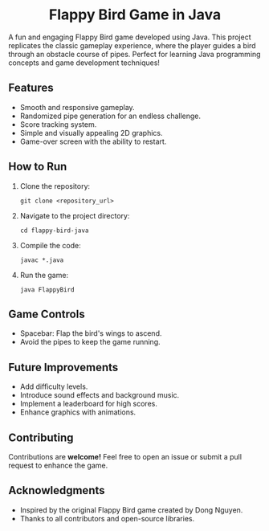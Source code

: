 <h1 align="center">Flappy Bird Game in Java</h1>
A fun and engaging Flappy Bird game developed using Java. This project replicates the classic gameplay experience, where the player guides a bird through an obstacle course of pipes. Perfect for learning Java programming concepts and game development techniques!

## Features

 - Smooth and responsive gameplay.
 - Randomized pipe generation for an endless challenge.
 - Score tracking system.
 - Simple and visually appealing 2D graphics.
 - Game-over screen with the ability to restart.

## How to Run

1. Clone the repository:
   
       git clone <repository_url>

2. Navigate to the project directory:

       cd flappy-bird-java

3. Compile the code:

       javac *.java

4. Run the game:

       java FlappyBird

## Game Controls

 - Spacebar: Flap the bird's wings to ascend.
 - Avoid the pipes to keep the game running.

## Future Improvements

 - Add difficulty levels.
 - Introduce sound effects and background music.
 - Implement a leaderboard for high scores.
 - Enhance graphics with animations.

 ## Contributing
Contributions are **welcome!** Feel free to open an issue or submit a pull request to enhance the game.

## Acknowledgments
 - Inspired by the original Flappy Bird game created by Dong Nguyen.
 - Thanks to all contributors and open-source libraries.

